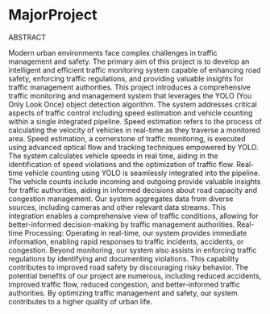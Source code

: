 # MajorProject
ABSTRACT

 Modern urban environments face complex challenges in traffic management and safety. The primary aim of this project is to develop an intelligent and efficient traffic 
 monitoring system capable of enhancing road safety, enforcing traffic regulations, and providing valuable insights for traffic management authorities. This project 
 introduces a comprehensive traffic monitoring and management system that leverages the YOLO (You Only Look Once) object detection algorithm. The system addresses critical 
 aspects of traffic control including speed estimation and vehicle counting within a single integrated pipeline. Speed estimation refers to the process of calculating the 
 velocity of vehicles in real-time as they traverse a monitored area. Speed estimation, a cornerstone of traffic monitoring, is executed using advanced optical flow and 
 tracking techniques empowered by YOLO. The system calculates vehicle speeds in real time, aiding in the identification of speed violations and the optimization of traffic
 flow. Real-time vehicle counting using YOLO is seamlessly integrated into the pipeline. The vehicle counts include incoming and outgoing provide valuable insights for traffic
 authorities, aiding in informed decisions about road capacity and congestion management. 
Our system aggregates data from diverse sources, including cameras and other relevant data streams. This integration enables a comprehensive view of traffic conditions, 
allowing for better-informed decision-making by traffic management authorities. Real-time Processing: Operating in real-time, our system provides immediate information, 
enabling rapid responses to traffic incidents, accidents, or congestion. Beyond monitoring, our system also assists in enforcing traffic regulations by identifying and 
documenting violations. This capability contributes to improved road safety by discouraging risky behavior. The potential benefits of our project are numerous, including 
reduced accidents, improved traffic flow, reduced congestion, and better-informed traffic authorities. By optimizing traffic management and safety, our system contributes 
to a higher quality of urban life.
